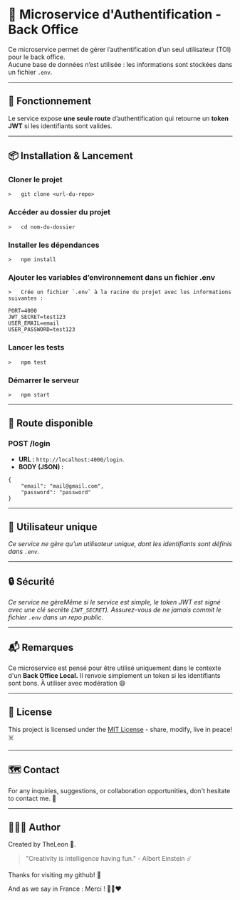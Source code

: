 # 🔐 Microservice d'Authentification - Back Office

Ce microservice permet de gérer l’authentification d’un seul utilisateur (TOI) pour le back office.  
Aucune base de données n’est utilisée : les informations sont stockées dans un fichier `.env`.

---

## 🚀 Fonctionnement

Le service expose **une seule route** d’authentification qui retourne un **token JWT** si les identifiants sont valides.

---

## 📦 Installation & Lancement

### Cloner le projet

    >   git clone <url-du-repo>

### Accéder au dossier du projet

    >   cd nom-du-dossier

### Installer les dépendances

    >   npm install

### Ajouter les variables d’environnement dans un fichier .env

    >   Crée un fichier `.env` à la racine du projet avec les informations suivantes :

```
PORT=4000
JWT_SECRET=test123
USER_EMAIL=email
USER_PASSWORD=test123
```

### Lancer les tests

    >   npm test

### Démarrer le serveur

    >   npm start

---

## 📡 Route disponible

### POST /login

- **URL :** `http://localhost:4000/login`.
- **BODY (JSON) :**

```
{
    "email": "mail@gmail.com",
    "password": "password"
}
```

---

## 👤 Utilisateur unique

_Ce service ne gère qu’un utilisateur unique, dont les identifiants sont définis dans `.env`._

---

## 🔒 Sécurité

_Ce service ne gèreMême si le service est simple, le token JWT est signé avec une clé secrète (`JWT_SECRET`). Assurez-vous de ne jamais commit le fichier `.env` dans un repo public._

---

## 📬 Remarques

Ce microservice est pensé pour être utilisé uniquement dans le contexte d'un **Back Office Local.**
Il renvoie simplement un token si les identifiants sont bons. À utiliser avec modération 😄

---

## 🏯 License

This project is licensed under the [MIT License](LICENSE.md) - share, modify, live in peace! ☠️

---

## 🗺️ Contact

For any inquiries, suggestions, or collaboration opportunities, don't hesitate to contact me. 📜

---

## 🧑🏻‍💻 Author

Created by TheLeon 🦁.

> "Creativity is intelligence having fun." - Albert Einstein ☄️

Thanks for visiting my github! 🩵

And as we say in France : Merci ! 💙🤍❤️

